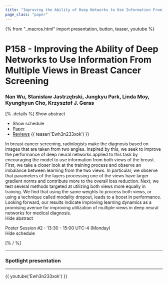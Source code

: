 ```yaml
---
title: "Improving the Ability of Deep Networks to Use Information From Multiple Views in Breast Cancer Screening"
page_class: "paper"
---
```


{% from "_macros.html" import presentation, button, teaser, youtube %}

# P158 - Improving the Ability of Deep Networks to Use Information From Multiple Views in Breast Cancer Screening

### Nan Wu, Stanisław Jastrzębski, Jungkyu Park, Linda Moy, Kyunghyun Cho, Krzysztof J. Geras

[% .details %]
<a class="toggle_visibility" data-selector=".abstract" data-level="3">Show abstract</a>
- <a class="toggle_visibility" data-selector=".schedule" data-level="3">Show schedule</a>
- <a href="https://openreview.net/pdf?id=aD86B9pZ6u">Paper</a>
- <a href="https://openreview.net/forum?id=aD86B9pZ6u">Reviews</a>
{{ teaser('Ewh3n233xok') }}

<p>
    <span class="abstract">
        In breast cancer screening, radiologists make the diagnosis based on images that are taken from two angles. Inspired by this, we seek to improve the performance of deep neural networks applied to this task by encouraging the model to use information from both views of the breast. First, we take a closer look at the training process and observe an imbalance between learning from the two views. In particular, we observe that parameters of the layers processing one of the views have larger gradient norms and contribute more to the overall loss reduction. Next, we test several methods targeted at utilizing both views more equally in training. We find that using the same weights to process both views, or using a technique called modality dropout, leads to a boost in performance. Looking forward, our results indicate improving learning dynamics as a promising avenue for improving utilization of multiple views in deep neural networks for medical diagnosis.
        <br>
        <span class="actions"><a class="toggle_visibility" data-level="2">Hide abstract</a></span>
    </span>
</p>

<p>
    <span class="schedule">
        Poster Session #2  - 13:30 - 15:00 UTC-4 (Monday)
        <br>
        <span class="actions"><a class="toggle_visibility" data-level="2">Hide schedule</a></span>
    </span>
</p>

<!-- {{ button("Access paper channel", "https://chat.midl.io/channel/p158") }} -->
[% / %]

---

### Spotlight presentation

---

{{ youtube('Ewh3n233xok') }}